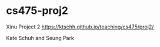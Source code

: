 # cs475-proj2

Xinu Project 2
https://ktschh.github.io/teaching/cs475/proj2/

Kate Schuh and Seung Park


